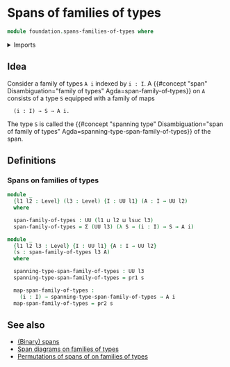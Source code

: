 # Spans of families of types

```agda
module foundation.spans-families-of-types where
```

<details><summary>Imports</summary>

```agda
open import foundation.dependent-pair-types
open import foundation.universe-levels

open import foundation-core.equivalences
open import foundation-core.function-types
```

</details>

## Idea

Consider a family of types `A i` indexed by `i : I`. A
{{#concept "span" Disambiguation="family of types" Agda=span-family-of-types}}
on `A` consists of a type `S` equipped with a family of maps

```text
  (i : I) → S → A i.
```

The type `S` is called the
{{#concept "spanning type" Disambiguation="span of family of types" Agda=spanning-type-span-family-of-types}}
of the span.

## Definitions

### Spans on families of types

```agda
module _
  {l1 l2 : Level} (l3 : Level) {I : UU l1} (A : I → UU l2)
  where

  span-family-of-types : UU (l1 ⊔ l2 ⊔ lsuc l3)
  span-family-of-types = Σ (UU l3) (λ S → (i : I) → S → A i)

module _
  {l1 l2 l3 : Level} {I : UU l1} {A : I → UU l2}
  (s : span-family-of-types l3 A)
  where

  spanning-type-span-family-of-types : UU l3
  spanning-type-span-family-of-types = pr1 s

  map-span-family-of-types :
    (i : I) → spanning-type-span-family-of-types → A i
  map-span-family-of-types = pr2 s
```

## See also

- [(Binary) spans](foundation.spans.md)
- [Span diagrams on families of types](foundation.span-diagrams-families-of-types.md)
- [Permutations of spans of on families of types](foundation.permutations-spans-families-of-types.md)

